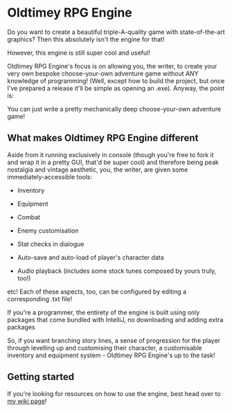 
# Oldtimey RPG Engine

Do you want to create a beautiful triple-A-quality game with state-of-the-art graphics? Then this absolutely isn't the engine for that!

However, this engine is still super cool and useful!

Oldtimey RPG Engine's focus is on allowing you, the writer, to create your very own bespoke choose-your-own adventure game without ANY knowledge of programming! (Well, except how to build the project, but once I've prepared a release it'll be simple as opening an .exe). Anyway, the point is:

You can just write a pretty mechanically deep choose-your-own adventure game!

## What makes Oldtimey RPG Engine different

Aside from it running exclusively in console (though you're free to fork it and wrap it in a pretty GUI, that'd be super cool) and therefore being peak nostalgia and vintage aesthetic, you, the writer, are given some immediately-accessible tools:

* Inventory

* Equipment

* Combat

* Enemy customisation

* Stat checks in dialogue

* Auto-save and auto-load of player's character data

* Audio playback (includes some stock tunes composed by yours truly, too!)

etc! Each of these aspects, too, can be configured by editing a corresponding .txt file!

If you're a programmer, the entirety of the engine is built using only packages that come bundled with IntelliJ, no downloading and adding extra packages

So, if you want branching story lines, a sense of progression for the player through levelling up and customising their character, a customisable inventory and equipment system - Oldtimey RPG Engine's up to the task!


## Getting started

If you're looking for resources on how to use the engine, best head over to [my wiki page](https://github.com/Jan-bog/oldtimey-rpg-engine/wiki)!
